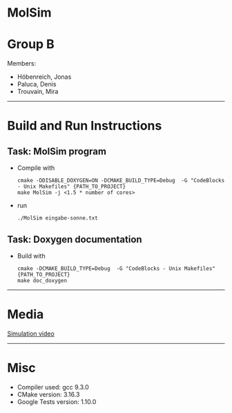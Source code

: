 MolSim
===

# Group B #
Members:
* Höbenreich, Jonas
* Paluca, Denis
* Trouvain, Mira

---

# Build and Run Instructions #
## Task: MolSim program ##
* Compile with 

      cmake -DDISABLE_DOXYGEN=ON -DCMAKE_BUILD_TYPE=Debug  -G "CodeBlocks - Unix Makefiles" {PATH_TO_PROJECT}
      make MolSim -j <1.5 * number of cores>
      
* run 

      ./MolSim eingabe-sonne.txt

## Task: Doxygen documentation ##
* Build with

      cmake -DCMAKE_BUILD_TYPE=Debug  -G "CodeBlocks - Unix Makefiles" {PATH_TO_PROJECT}
      make doc_doxygen

---

# Media #
[Simulation video](https://drive.google.com/file/d/1UxXaNrurPYt-dpr_sanyrpkHd82IDQil/view?usp=sharing)

---

# Misc #
* Compiler used: gcc 9.3.0
* CMake version: 3.16.3
* Google Tests version: 1.10.0

